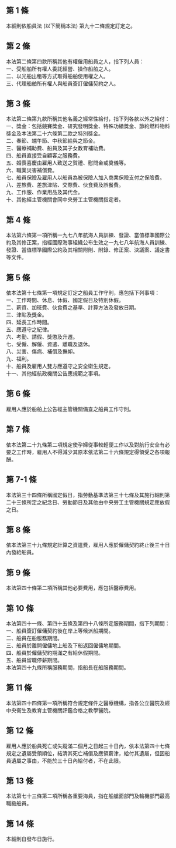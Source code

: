 第 1 條
-------
本細則依船員法 (以下簡稱本法) 第九十二條規定訂定之。

第 2 條
-------
本法第二條第四款所稱其他有權僱用船員之人，指下列人員：  
一、受船舶所有權人委託經營、操作船舶之人。  
二、以光船出租等方式取得船舶使用權之人。  
三、代理船舶所有權人與船員簽訂僱傭契約之人。

第 3 條
-------
本法第二條第九款所稱其他名義之經常性給付，指下列各款以外之給付：  
一、獎金：包括競賽獎金、研究發明獎金、特殊功績獎金、節約燃料物料  
    獎金及本法第二十六條第二款之特別獎金。  
二、春節、端午節、中秋節給與之節金。  
三、醫療補助費、船員及其子女教育補助費。  
四、船員直接受自顧客之服務費。  
五、婚喪喜慶由雇用人致送之賀禮、慰問金或奠儀等。  
六、職業災害補償費。  
七、船員保險及雇用人以船員為被保險人加入商業保險支付之保險費。  
八、差旅費、差旅津貼、交際費、伙食費及誤餐費。  
九、工作服、作業用品及其代金。  
十、其他經主管機關會同中央勞工主管機關指定者。

第 4 條
-------
本法第六條第一項所稱一九七八年航海人員訓練、發證、當值標準國際公  
約及其修正案，指經國際海事組織公布生效之一九七八年航海人員訓練、  
發證、當值標準國際公約及其相關附則、附錄、修正案、決議案、議定書  
等文件。

第 5 條
-------
依本法第十七條第一項規定訂定之船員工作守則，應包括下列事項：  
一、工作時間、休息、休假、國定假日及特別休假。  
二、薪資、加班費、伙食費之基準、計算方法及發放日期。  
三、津貼及獎金。  
四、延長工作時間。  
五、應遵守之紀律。  
六、考勤、請假、獎懲及升遷。  
七、受僱、解僱、資遣、離職及退休。  
八、災害、傷病、補償及撫卹。  
九、福利。  
十、船員及雇用人雙方應遵守之安全衛生規定。  
十一、其他經航政機關公告應規範之事項。

第 6 條
-------
雇用人應於船舶上公告經主管機關備查之船員工作守則。

第 7 條
-------
依本法第二十九條第二項規定使孕婦從事較輕便工作以及對航行安全有必  
要之工作時，雇用人不得減少其原本依法第二十六條規定得領受之各項報  
酬。

第 7-1 條
---------
本法第三十四條所稱國定假日，指勞動基準法第三十七條及其施行細則第  
二十三條所定之紀念日、勞動節日及其他由中央勞工主管機關規定應放假  
之日。

第 8 條
-------
依本法第三十九條規定計算之資遣費，雇用人應於僱傭契約終止後三十日  
內發給船員。

第 9 條
-------
本法第四十條第二項所稱其他必要費用，應包括醫療費用。

第 10 條
--------
本法第四十一條、第四十五條及第四十八條所定服務期間，指下列期間：  
一、船員簽訂僱傭契約後在岸上等候派船期間。  
二、船員在船服務期間。  
三、船員於離開僱傭地上船及下船返回僱傭地期間。  
四、船員於僱傭契約期滿之有給休假期間。  
五、船員留職停薪期間。  
本法第四十九條所稱服務期間，指船長在船服務期間。

第 11 條
--------
本法第四十四條第一項所稱符合規定條件之醫療機構，指各公立醫院及經  
中央衛生及教育主管機關評鑑合格之教學醫院。

第 12 條
--------
雇用人應於船員死亡或失蹤滿二個月之日起三十日內，依本法第四十七條  
規定之遺屬受領順位，結清其死亡補償及應領薪津，給付其遺屬，但因船  
員遺屬之事由，不能於三十日內給付者，不在此限。

第 13 條
--------
本法第七十三條第二項所稱各重要海員，指在船艙面部門及輪機部門最高  
職級船員。

第 14 條
--------
本細則自發布日施行。

